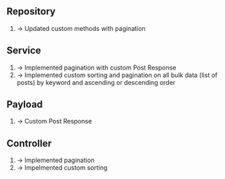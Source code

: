 ## Repository

1. -> Updated custom methods with pagination

## Service

1. -> Implemented pagination with custom Post Response
2. -> Implemented custom sorting and pagination on all bulk data (list of posts) by keyword and ascending or descending order

## Payload

1. -> Custom Post Response

## Controller

1. -> Implemented pagination
2. -> Impelmented custom sorting
